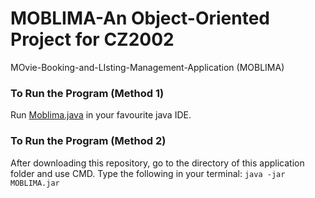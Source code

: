 # MOBLIMA-An Object-Oriented Project for CZ2002
 MOvie-Booking-and-LIsting-Management-Application (MOBLIMA)

### To Run the Program (Method 1)
Run [Moblima.java](https://github.com/wilsonteng97/MOBLIMA-An-Object-Oriented-Project-for-CZ2002/blob/master/src/Moblima.java) in your favourite java IDE.

### To Run the Program (Method 2)
After downloading this repository, go to the directory of this application folder and use CMD. 
Type the following in your terminal:
`java -jar MOBLIMA.jar`
